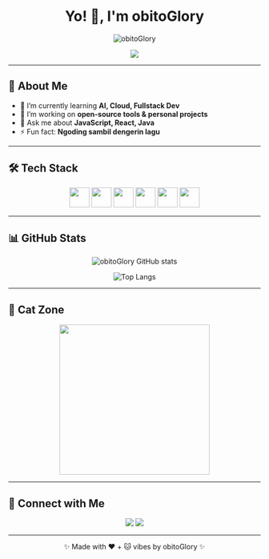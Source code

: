 <h1 align="center">Yo! 👋, I'm obitoGlory</h1>
<p align="center">
  <img src="https://komarev.com/ghpvc/?username=obitoGlory&label=Profile%20views&color=0e75b6&style=flat" alt="obitoGlory" />
</p>

<p align="center">
  <img src="https://readme-typing-svg.demolab.com/?lines=Welcome+to+my+GitHub!;Fullstack+Dev+%7C+Learner+%7C+Tech+Enthusiast;Let's+build+something+cool!&center=true&width=500&height=50">
</p>

---

## 🚀 About Me
- 🌱 I’m currently learning **AI, Cloud, Fullstack Dev**
- 🔭 I’m working on **open-source tools & personal projects**
- 💬 Ask me about **JavaScript, React, Java**
- ⚡ Fun fact: **Ngoding sambil dengerin lagu**

---

## 🛠️ Tech Stack
<p align="center">
  <img src="https://cdn.jsdelivr.net/gh/devicons/devicon/icons/javascript/javascript-original.svg" width="40" height="40"/>
  <img src="https://cdn.jsdelivr.net/gh/devicons/devicon/icons/react/react-original.svg" width="40" height="40"/>
  <img src="https://cdn.jsdelivr.net/gh/devicons/devicon/icons/nodejs/nodejs-original.svg" width="40" height="40"/>
  <img src="https://cdn.jsdelivr.net/gh/devicons/devicon/icons/python/python-original.svg" width="40" height="40"/>
  <img src="https://cdn.jsdelivr.net/gh/devicons/devicon/icons/html5/html5-original.svg" width="40" height="40"/>
  <img src="https://cdn.jsdelivr.net/gh/devicons/devicon/icons/css3/css3-original.svg" width="40" height="40"/>
</p>

---

## 📊 GitHub Stats
<p align="center">
  <img src="https://github-readme-stats.vercel.app/api?username=obitoGlory&show_icons=true&theme=tokyonight" alt="obitoGlory GitHub stats" />
</p>

<p align="center">
  <img src="https://github-readme-stats.vercel.app/api/top-langs/?username=obitoGlory&layout=compact&theme=tokyonight" alt="Top Langs" />
</p>

---

## 🐾 Cat Zone
<p align="center">
  <img src="https://media.giphy.com/media/v6aOjy0Qo1fIA/giphy.gif" width="300"/>
</p>

---

## 🔗 Connect with Me
<p align="center">
  <a href="https://github.com/obitoGlory" target="_blank"><img src="https://img.shields.io/badge/GitHub-181717?style=for-the-badge&logo=github&logoColor=white"/></a>
  <a href="https://t.me/howtobans" target="_blank"><img src="https://img.shields.io/badge/Telegram-2CA5E0?style=for-the-badge&logo=telegram&logoColor=white"/></a>
</p>

---

<p align="center">✨ Made with ❤️ + 🐱 vibes by obitoGlory ✨</p>

